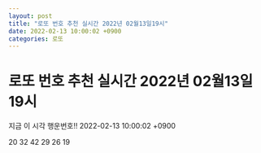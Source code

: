 ```yaml
---
layout: post
title: "로또 번호 추천 실시간 2022년 02월13일19시"
date: 2022-02-13 10:00:02 +0900
categories: 로또
---
```


# 로또 번호 추천 실시간 2022년 02월13일19시

지금 이 시각 행운번호!! 2022-02-13 10:00:02 +0900

 20  32  42  29  26  19 

